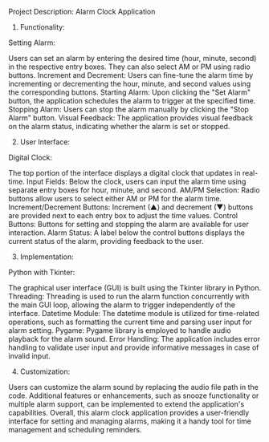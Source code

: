 Project Description: Alarm Clock Application

1. Functionality:

Setting Alarm:
         
Users can set an alarm by entering the desired time (hour, minute, second) in the respective entry boxes. They can also select AM or PM using radio buttons.
Increment and Decrement: Users can fine-tune the alarm time by incrementing or decrementing the hour, minute, and second values using the corresponding buttons.
Starting Alarm: Upon clicking the "Set Alarm" button, the application schedules the alarm to trigger at the specified time.
Stopping Alarm: Users can stop the alarm manually by clicking the "Stop Alarm" button.
Visual Feedback: The application provides visual feedback on the alarm status, indicating whether the alarm is set or stopped.

2. User Interface:

Digital Clock: 

The top portion of the interface displays a digital clock that updates in real-time.
Input Fields: Below the clock, users can input the alarm time using separate entry boxes for hour, minute, and second.
AM/PM Selection: Radio buttons allow users to select either AM or PM for the alarm time.
Increment/Decrement Buttons: Increment (▲) and decrement (▼) buttons are provided next to each entry box to adjust the time values.
Control Buttons: Buttons for setting and stopping the alarm are available for user interaction.
Alarm Status: A label below the control buttons displays the current status of the alarm, providing feedback to the user.

3. Implementation:

Python with Tkinter: 

The graphical user interface (GUI) is built using the Tkinter library in Python.
Threading: Threading is used to run the alarm function concurrently with the main GUI loop, allowing the alarm to trigger independently of the interface.
Datetime Module: The datetime module is utilized for time-related operations, such as formatting the current time and parsing user input for alarm setting.
Pygame: Pygame library is employed to handle audio playback for the alarm sound.
Error Handling: The application includes error handling to validate user input and provide informative messages in case of invalid input.

4. Customization:

Users can customize the alarm sound by replacing the audio file path in the code.
Additional features or enhancements, such as snooze functionality or multiple alarm support, can be implemented to extend the application's capabilities.
Overall, this alarm clock application provides a user-friendly interface for setting and managing alarms, making it a handy tool for time management and scheduling reminders.
